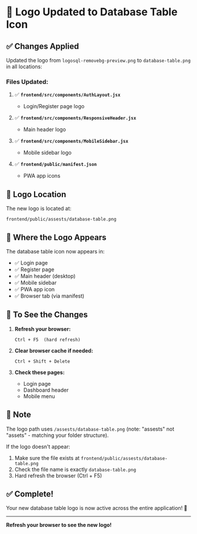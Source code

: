# 🎨 Logo Updated to Database Table Icon

## ✅ Changes Applied

Updated the logo from `logosql-removebg-preview.png` to `database-table.png` in all locations:

### Files Updated:

1. ✅ **`frontend/src/components/AuthLayout.jsx`**
   - Login/Register page logo

2. ✅ **`frontend/src/components/ResponsiveHeader.jsx`**
   - Main header logo

3. ✅ **`frontend/src/components/MobileSidebar.jsx`**
   - Mobile sidebar logo

4. ✅ **`frontend/public/manifest.json`**
   - PWA app icons

## 📁 Logo Location

The new logo is located at:
```
frontend/public/assests/database-table.png
```

## 🎯 Where the Logo Appears

The database table icon now appears in:
- ✅ Login page
- ✅ Register page
- ✅ Main header (desktop)
- ✅ Mobile sidebar
- ✅ PWA app icon
- ✅ Browser tab (via manifest)

## 🚀 To See the Changes

1. **Refresh your browser:**
   ```
   Ctrl + F5  (hard refresh)
   ```

2. **Clear browser cache if needed:**
   ```
   Ctrl + Shift + Delete
   ```

3. **Check these pages:**
   - Login page
   - Dashboard header
   - Mobile menu

## 📝 Note

The logo path uses `/assests/database-table.png` (note: "assests" not "assets" - matching your folder structure).

If the logo doesn't appear:
1. Make sure the file exists at `frontend/public/assests/database-table.png`
2. Check the file name is exactly `database-table.png`
3. Hard refresh the browser (Ctrl + F5)

## ✅ Complete!

Your new database table logo is now active across the entire application! 🎉

---

**Refresh your browser to see the new logo!**
